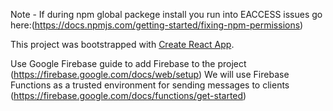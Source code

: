 Note - If during npm global packege install you run into EACCESS issues go here:(https://docs.npmjs.com/getting-started/fixing-npm-permissions)

This project was bootstrapped with [Create React App](https://github.com/facebookincubator/create-react-app).

Use Google Firebase guide to add Firebase to the project (https://firebase.google.com/docs/web/setup)
We will use Firebase Functions as a trusted environment for sending messages to clients (https://firebase.google.com/docs/functions/get-started)
